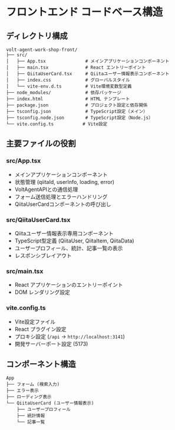 # フロントエンド コードベース構造

## ディレクトリ構成
```
volt-agent-work-shop-front/
├── src/
│   ├── App.tsx               # メインアプリケーションコンポーネント
│   ├── main.tsx              # React エントリーポイント
│   ├── QiitaUserCard.tsx     # Qiitaユーザー情報表示コンポーネント
│   ├── index.css             # グローバルスタイル
│   └── vite-env.d.ts         # Vite環境変数型定義
├── node_modules/             # 依存パッケージ
├── index.html                # HTML テンプレート
├── package.json              # プロジェクト設定と依存関係
├── tsconfig.json             # TypeScript設定（メイン）
├── tsconfig.node.json        # TypeScript設定（Node.js）
└── vite.config.ts           # Vite設定
```

## 主要ファイルの役割

### src/App.tsx
- メインアプリケーションコンポーネント
- 状態管理 (qiitaId, userInfo, loading, error)
- VoltAgentAPIとの通信処理
- フォーム送信処理とエラーハンドリング
- QiitaUserCardコンポーネントの呼び出し

### src/QiitaUserCard.tsx
- Qiitaユーザー情報表示専用コンポーネント
- TypeScript型定義 (QiitaUser, QiitaItem, QiitaData)
- ユーザープロフィール、統計、記事一覧の表示
- レスポンシブレイアウト

### src/main.tsx
- React アプリケーションのエントリーポイント
- DOM レンダリング設定

### vite.config.ts
- Vite設定ファイル
- React プラグイン設定
- プロキシ設定 (`/api` → `http://localhost:3141`)
- 開発サーバーポート設定 (5173)

## コンポーネント構造
```
App
├── フォーム (検索入力)
├── エラー表示
├── ローディング表示
└── QiitaUserCard (ユーザー情報表示)
    ├── ユーザープロフィール
    ├── 統計情報
    └── 記事一覧
```